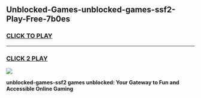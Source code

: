 
## Unblocked-Games-unblocked-games-ssf2-Play-Free-7b0es
<h3>
<a href="https://premium76.site?title=unblocked-games-ssf2&ref=22A">CLICK TO PLAY</a></h3>
<hr>

<h3>
<a href="https://premium76.site?title=unblocked-games-ssf2&ref=22A">CLICK 2 PLAY</a>
  
</h3>

<a href="https://premium76.site?title=unblocked-games-ssf2&ref=22A"><img src="https://clearcache.store/games.png"></a>


**unblocked-games-ssf2 games unblocked: Your Gateway to Fun and Accessible Online Gaming**
